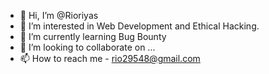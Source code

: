 - 👋 Hi, I’m @Rioriyas
- 👀 I’m interested in Web Development and Ethical Hacking.
- 🌱 I’m currently learning Bug Bounty
- 💞️ I’m looking to collaborate on ...
- 📫 How to reach me - rio29548@gmail.com

<!---
Rioriyas/Rioriyas is a ✨ special ✨ repository because its `README.md` (this file) appears on your GitHub profile.
You can click the Preview link to take a look at your changes.
--->
